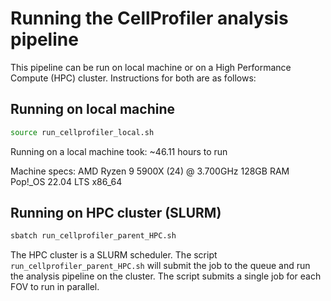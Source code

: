 # Running the CellProfiler analysis pipeline

This pipeline can be run on local machine or on a High Performance Compute (HPC) cluster.
Instructions for both are as follows:
## Running on local machine
```bash
source run_cellprofiler_local.sh
```

Running on a local machine took:
~46.11 hours to run

Machine specs:
AMD Ryzen 9 5900X (24) @ 3.700GHz
128GB RAM
Pop!_OS 22.04 LTS x86_64

## Running on HPC cluster (SLURM)
```bash
sbatch run_cellprofiler_parent_HPC.sh
```

The HPC cluster is a SLURM scheduler. The script `run_cellprofiler_parent_HPC.sh` will submit the job to the queue and run the analysis pipeline on the cluster.
The script submits a single job for each FOV to run in parallel.
